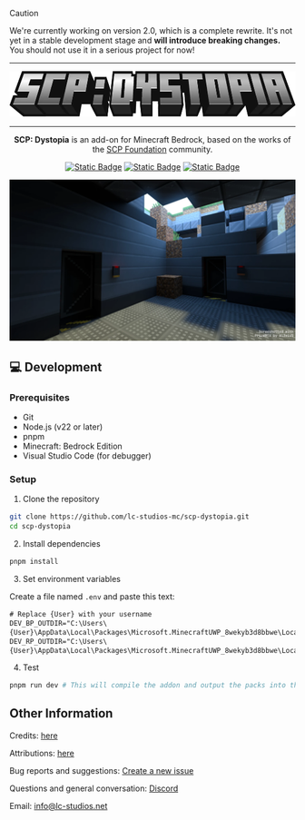 > [!CAUTION]
> We're currently working on version 2.0, which is a complete rewrite. It's not yet in a stable development stage and **will introduce breaking changes.**
> You should not use it in a serious project for now!

<hr/>

<div align="center">

<img src="./media/logo.webp" alt="Logo" title="SCP: Dystopia" height="80" />

<hr/>

**SCP: Dystopia** is an add-on for Minecraft Bedrock, based on the works of the [SCP Foundation](https://scp-wiki.wikidot.com/) community.

[![Static Badge](https://img.shields.io/badge/Discord-%235865F2?style=for-the-badge&logo=discord&logoColor=%23ffffff)](https://discord.gg/K2mxsJ2trE)
[![Static Badge](https://img.shields.io/badge/CurseForge-%23f16436?style=for-the-badge&logo=curseforge&logoColor=%23ffffff)](https://www.curseforge.com/minecraft-bedrock/addons/scp-dystopia-addon)
[![Static Badge](https://img.shields.io/badge/MCPEDL-%2300a52e?style=for-the-badge)](https://mcpedl.com/scp-dystopia-addon/)

<img src="./media/banner.webp" alt="Logo" title="SCP: Dystopia" />

</div>

## :computer: Development

### Prerequisites

- Git
- Node.js (v22 or later)
- pnpm
- Minecraft: Bedrock Edition
- Visual Studio Code (for debugger)

### Setup

1. Clone the repository

```bash
git clone https://github.com/lc-studios-mc/scp-dystopia.git
cd scp-dystopia
```

2. Install dependencies

```bash
pnpm install
```

3. Set environment variables

Create a file named `.env` and paste this text:

```env
# Replace {User} with your username
DEV_BP_OUTDIR="C:\Users\{User}\AppData\Local\Packages\Microsoft.MinecraftUWP_8wekyb3d8bbwe\LocalState\games\com.mojang\development_behavior_packs\SCPDY_BP_DEV"
DEV_RP_OUTDIR="C:\Users\{User}\AppData\Local\Packages\Microsoft.MinecraftUWP_8wekyb3d8bbwe\LocalState\games\com.mojang\development_resource_packs\SCPDY_RP_DEV"
```

4. Test

```bash
pnpm run dev # This will compile the addon and output the packs into the folders you specified with .env
```

## Other Information

Credits: [here](./docs/credits.md)

Attributions: [here](./docs/attributions.md)

Bug reports and suggestions: [Create a new issue](https://github.com/lc-studios-mc/scp-dystopia/issues)

Questions and general conversation: [Discord](https://discord.gg/K2mxsJ2trE)

Email: info@lc-studios.net
